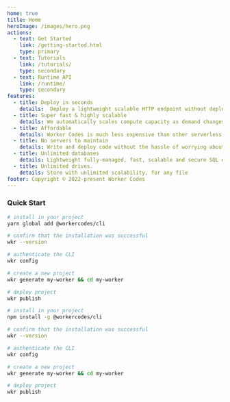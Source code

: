 ```yaml
---
home: true
title: Home
heroImage: /images/hero.png
actions:
  - text: Get Started
    link: /getting-started.html
    type: primary
  - text: Tutorials
    link: /tutorials/
    type: secondary
  - text: Runtime API
    link: /runtime/
    type: secondary
features:
  - title: Deploy in seconds
    details:  Deploy a lightweight scalable HTTP endpoint without deploying or scaling servers.
  - title: Super fast & highly scalable
    details: We automatically scales compute capacity as demand changes, with zero cold-starts.
  - title: Affordable
    details: Worker Codes is much less expensive than other serverless platforms, pay only when your code runs.
  - title: No servers to maintain
    details: Write and deploy code without the hassle of worrying about the underlying infrastructure.
  - title: Unlimited databases
    details: Lightweight fully-managed, fast, scalable and secure SQL database. 
  - title: Unlimited drives.
    details: Store with unlimited scalability, for any file
footer: Copyright © 2022-present Worker Codes
---
```


### Quick Start

<CodeGroup>
  <CodeGroupItem title="YARN" active>

```bash
# install in your project
yarn global add @workercodes/cli

# confirm that the installation was successful
wkr --version

# authenticate the CLI
wkr config

# create a new project
wkr generate my-worker && cd my-worker

# deploy project
wkr publish

```

  </CodeGroupItem>

  <CodeGroupItem title="NPM">
  
```bash
# install in your project
npm install -g @workercodes/cli

# confirm that the installation was successful
wkr --version

# authenticate the CLI
wkr config

# create a new project
wkr generate my-worker && cd my-worker

# deploy project
wkr publish

```

  </CodeGroupItem>
</CodeGroup>